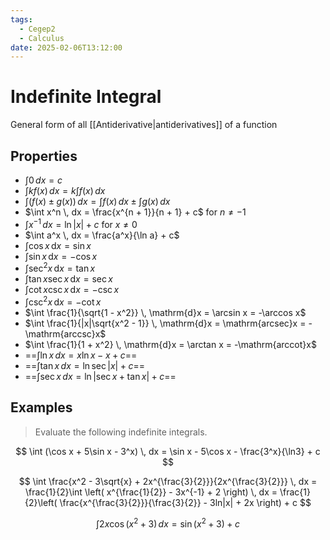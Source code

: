 ```yaml
---
tags:
  - Cegep2
  - Calculus
date: 2025-02-06T13:12:00
---
```


# Indefinite Integral

General form of all [[Antiderivative|antiderivatives]] of a function

## Properties

- $\int 0 \, dx = c$
- $\int kf(x) \, dx = k\int f(x) \, dx$
- $\int (f(x) \pm g(x)) \, dx = \int f(x) \, dx \pm \int g(x) \, dx$
- $\int x^n \, dx = \frac{x^{n + 1}}{n + 1} + c$ for $n \ne -1$
- $\int x^{-1} \, dx = \ln|x| + c$ for $x \ne 0$
- $\int a^x \, dx = \frac{a^x}{\ln a} + c$
- $\int \cos x \, \mathrm{d}x = \sin x$
- $\int \sin x \, \mathrm{d}x = -\cos x$
- $\int \sec^2x \, \mathrm{d}x = \tan x$
- $\int \tan x\sec x \, \mathrm{d}x = \sec x$
- $\int \cot x\csc x \, \mathrm{d}x = -\csc x$
- $\int \csc^2x \, \mathrm{d}x = -\cot x$
- $\int \frac{1}{\sqrt{1 - x^2}} \, \mathrm{d}x = \arcsin x = -\arccos x$
- $\int \frac{1}{|x|\sqrt{x^2 - 1}} \, \mathrm{d}x = \mathrm{arcsec}x = -\mathrm{arccsc}x$
- $\int \frac{1}{1 + x^2} \, \mathrm{d}x = \arctan x = -\mathrm{arccot}x$
- ==$\int \ln x \, dx = x\ln x - x + c$==
- ==$\int \tan x \, dx = \ln \sec |x| + c$==
- ==$\int \sec x \, dx = \ln |\sec x + \tan x| + c$==

## Examples

> Evaluate the following indefinite integrals.

$$
\int (\cos x + 5\sin x - 3^x) \, dx = \sin x - 5\cos x - \frac{3^x}{\ln3} + c
$$

$$
\int \frac{x^2 - 3\sqrt{x} + 2x^{\frac{3}{2}}}{2x^{\frac{3}{2}}} \, dx = \frac{1}{2}\int \left( x^{\frac{1}{2}} - 3x^{-1} + 2 \right) \, dx = \frac{1}{2}\left( \frac{x^{\frac{3}{2}}}{\frac{3}{2}} - 3ln|x| + 2x \right) + c
$$

$$
\int 2x\cos(x^2 + 3) \, dx = \sin(x^2 + 3) + c
$$